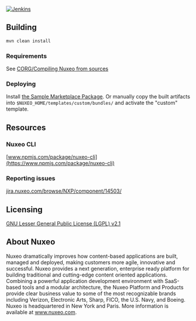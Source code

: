 [![Jenkins](https://img.shields.io/jenkins/s/https/qa.nuxeo.org/jenkins/job/master/job/plugins_nuxeo-customer-project-sample-master/.svg?style=flat-square)](https://qa.nuxeo.org/jenkins/job/master/job/plugins_nuxeo-customer-project-sample-master/)

## Building

```bash
mvn clean install
```

### Requirements

See [CORG/Compiling Nuxeo from sources](http://doc.nuxeo.com/x/xION)

### Deploying

Install [the Sample Marketplace Package](https://connect.nuxeo.com/nuxeo/site/marketplace/package/nuxeo-sample).
Or manually copy the built artifacts into `$NUXEO_HOME/templates/custom/bundles/` and activate the "custom" template.

## Resources

### Nuxeo CLI

[www.npmjs.com/package/nuxeo-cli](https://www.npmjs.com/package/nuxeo-cli)

### Reporting issues

[jira.nuxeo.com/browse/NXP/component/14503/](https://jira.nuxeo.com/browse/NXP/component/14503/)

## Licensing

[GNU Lesser General Public License (LGPL) v2.1](http://www.gnu.org/licenses/lgpl-2.1.html)

## About Nuxeo

Nuxeo dramatically improves how content-based applications are built, managed and deployed, making customers more agile, innovative and successful. Nuxeo provides a next generation, enterprise ready platform for building traditional and cutting-edge content oriented applications. Combining a powerful application development environment with SaaS-based tools and a modular architecture, the Nuxeo Platform and Products provide clear business value to some of the most recognizable brands including Verizon, Electronic Arts, Sharp, FICO, the U.S. Navy, and Boeing. Nuxeo is headquartered in New York and Paris. More information is available at www.nuxeo.com.
